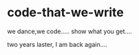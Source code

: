 code-that-we-write
==================

we dance,we code.....
show what you get....

two years laster, I am back  again....
